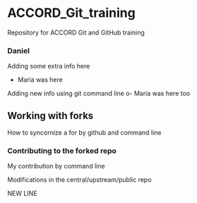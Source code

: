 # ACCORD_Git_training
Repository for ACCORD Git and GitHub training 

### Daniel 
Adding some extra info here
- Maria was here

Adding new info using git command line
o- Maria was here too

## Working with forks

How to syncornize a for by github and command line

### Contributing to the forked repo

My contribution by command line 

Modifications in the central/upstream/public repo 

NEW LINE
